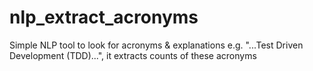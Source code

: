 nlp_extract_acronyms
====================

Simple NLP tool to look for acronyms &amp; explanations e.g. "...Test Driven Development (TDD)...", it extracts counts of these acronyms
